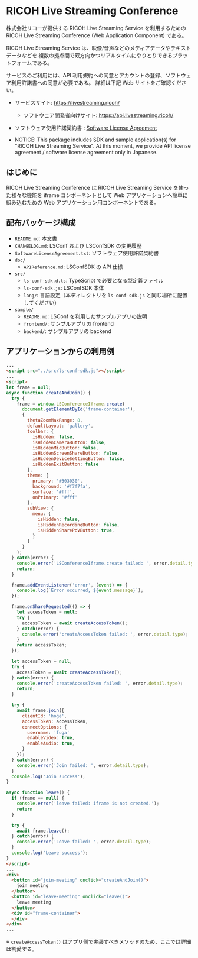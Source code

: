 # RICOH Live Streaming Conference

<!-- textlint-disable ja-technical-writing/sentence-length -->
株式会社リコーが提供する RICOH Live Streaming Service を利用するための RICOH Live Streaming Conference (Web Application Component) である。
<!-- textlint-enable ja-technical-writing/sentence-length -->

RICOH Live Streaming Service は、映像/音声などのメディアデータやテキストデータなどを
複数の拠点間で双方向かつリアルタイムにやりとりできるプラットフォームである。

サービスのご利用には、API 利用規約への同意とアカウントの登録、ソフトウェア利用許諾書への同意が必要である。
詳細は下記 Web サイトをご確認ください。

* サービスサイト: https://livestreaming.ricoh/
  * ソフトウェア開発者向けサイト: https://api.livestreaming.ricoh/
* ソフトウェア使用許諾契約書 : [Software License Agreement](SoftwareLicenseAgreement.txt)

* NOTICE: This package includes SDK and sample application(s) for "RICOH Live Streaming Service".
At this moment, we provide API license agreement / software license agreement only in Japanese.

## はじめに

<!-- textlint-disable ja-technical-writing/sentence-length -->
RICOH Live Streaming Conference は RICOH Live Streaming Service を使った様々な機能を iframe コンポーネントとして Web アプリケーションへ簡単に組み込むための Web アプリケーション用コンポーネントである。
<!-- textlint-enable ja-technical-writing/sentence-length -->

## 配布パッケージ構成

* `README.md`: 本文書
* `CHANGELOG.md`: LSConf および LSConfSDK の変更履歴
* `SoftwareLicenseAgreement.txt`: ソフトウェア使用許諾契約書
* `doc/`
  * `APIReference.md`: LSConfSDK の API 仕様
* `src/`
  * `ls-conf-sdk.d.ts`: TypeScript で必要となる型定義ファイル
  * `ls-conf-sdk.js`: LSConfSDK 本体
  * `lang/`: 言語設定（本ディレクトリを `ls-conf-sdk.js` と同じ場所に配置してください）
* `sample/`
  * `README.md`: LSConf を利用したサンプルアプリの説明
  * `frontend/`: サンプルアプリの frontend
  * `backend/`: サンプルアプリの backend

## アプリケーションからの利用例

```html
...
<script src="../src/ls-conf-sdk.js"></script>
...
<script>
let frame = null;
async function createAndJoin() {
  try {
    frame = window.LSConferenceIframe.create(
      document.getElementById('frame-container'),
      {
        thetaZoomMaxRange: 8,
        defaultLayout: 'gallery',
        toolbar: {
          isHidden: false,
          isHiddenCameraButton: false,
          isHiddenMicButton: false,
          isHiddenScreenShareButton: false,
          isHiddenDeviceSettingButton: false,
          isHiddenExitButton: false
        },
        theme: {
          primary: '#303030',
          background: '#f7f7fa',
          surface: '#fff',
          onPrimary: '#fff'
        },
        subView: {
          menu: {
            isHidden: false,
            isHiddenRecordingButton: false,
            isHiddenSharePoVButton: true,
          }
        }
      }
    );
  } catch(error) {
    console.error('LSConferenceIframe.create failed: ', error.detail.type);
    return;
  }

  frame.addEventListener('error', (event) => {
    console.log(`Error occurred, ${event.message}`);
  });

  frame.onShareRequested(() => {
    let accessToken = null;
    try {
      accessToken = await createAccessToken();
    } catch(error) {
      console.error('createAccessToken failed: ', error.detail.type);
    }
    return accessToken;
  });

  let accessToken = null;
  try {
    accessToken = await createAccessToken();
  } catch(error) {
    console.error('createAccessToken failed: ', error.detail.type);
    return;
  }

  try {
    await frame.join({
      clientId: 'hoge',
      accessToken: accessToken,
      connectOptions: {
        username: 'fuga'
        enableVideo: true,
        enableAudio: true,
      }
    });
  } catch(error) {
    console.error('Join failed: ', error.detail.type);
  }
  console.log('Join success');
}

async function leave() {
  if (frame == null) {
    console.error('leave failed: iframe is not created.');
    return
  }

  try {
    await frame.leave();
  } catch(error) {
    console.error('Leave failed: ', error.detail.type);
  }
  console.log('Leave success');
}
</script>
...
<div>
  <button id="join-meeting" onclick="createAndJoin()">
    join meeting
  </button>
  <button id="leave-meeting" onclick="leave()">
    leave meeting
  </button>
  <div id="frame-container">
  </div>
</div>
...
```

※ `createAccessToken()` はアプリ側で実装すべきメソッドのため、ここでは詳細は割愛する。
